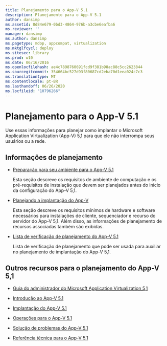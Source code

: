 ```yaml
---
title: Planejamento para o App-V 5.1
description: Planejamento para o App-V 5.1
author: dansimp
ms.assetid: 8d84e679-0bd3-4864-976b-a3cbe6eafba6
ms.reviewer: ''
manager: dansimp
ms.author: dansimp
ms.pagetype: mdop, appcompat, virtualization
ms.mktglfcycl: deploy
ms.sitesec: library
ms.prod: w10
ms.date: 06/16/2016
ms.openlocfilehash: ae4c7898760691fcd9f381b98ac88c5cc2623844
ms.sourcegitcommit: 354664bc527d93f80687cd2eba70d1eea024c7c3
ms.translationtype: MT
ms.contentlocale: pt-BR
ms.lasthandoff: 06/26/2020
ms.locfileid: "10796266"
---
```

# Planejamento para o App-V 5.1


Use essas informações para planejar como implantar o Microsoft Application Virtualization (App-V) 5,1 para que ele não interrompa seus usuários ou a rede.

## Informações de planejamento


-   [Preparação para seu ambiente para o App-V 5.1](preparing-your-environment-for-app-v-51.md)

    Esta seção descreve os requisitos de ambiente de computação e os pré-requisitos de instalação que devem ser planejados antes do início da configuração do App-V 5,1.

-   [Planejando a implantação do App-V](planning-to-deploy-app-v51.md)

    Esta seção descreve os requisitos mínimos de hardware e software necessários para instalações de cliente, sequenciador e recurso do servidor do App-V 5,1. Além disso, as informações de planejamento de recursos associadas também são exibidas.

-   [Lista de verificação de planejamento do App-V 5.1](app-v-51-planning-checklist.md)

    Lista de verificação de planejamento que pode ser usada para auxiliar no planejamento de implantação do App-V 5,1.






## <a href="" id="other-resources-for-app-v-5-1-planning-"></a>Outros recursos para o planejamento do App-V 5,1


-   [Guia do administrador do Microsoft Application Virtualization 5,1](microsoft-application-virtualization-51-administrators-guide.md)

-   [Introdução ao App-V 5.1](getting-started-with-app-v-51.md)

-   [Implantação do App-V 5.1](deploying-app-v-51.md)

-   [Operações para o App-V 5.1](operations-for-app-v-51.md)

-   [Solução de problemas do App-V 5.1](troubleshooting-app-v-51.md)

-   [Referência técnica para o App-V 5.1](technical-reference-for-app-v-51.md)

 

 





